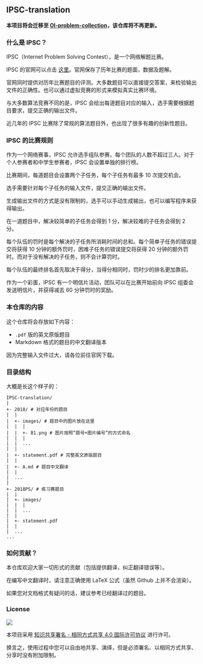 ## IPSC-translation

**本项目将会迁移至 [OI-problem-collection](https://github.com/SFOI-Team/OI-problem-collection)，该仓库将不再更新。**

### 什么是 IPSC？

IPSC（Internet Problem Solving Contest），是一个网络解题比赛。

IPSC 的官网可以点击 [这里](https://ipsc.ksp.sk/)。官网保存了历年比赛的题面，数据及题解。

官网同时提供对历年比赛题目的评测。大多数题目可以直接提交答案，来检验输出文件的正确性。也可以通过虚拟竞赛的形式来模拟真实比赛环境。

与大多数算法竞赛不同的是，IPSC 会给出每道题目对应的输入，选手需要根据题目要求，提交正确的输出文件。

近几年的 IPSC 比赛除了常规的算法题目外，也出现了很多有趣的创新性题目。

### IPSC 的比赛规则

作为一个网络赛事，IPSC 允许选手组队参赛，每个团队的人数不超过三人。对于个人参赛者和中学生参赛者，IPSC 会设置单独的排行榜。

比赛期间，每道题目会设置两个子任务，每个子任务有最多 10 次提交机会。

选手需要针对每个子任务的输入文件，提交正确的输出文件。

生成输出文件的方式是没有限制的，选手可以手动生成输出，也可以编写程序来获得输出。

在一道题目中，解决较简单的子任务会得到 1 分，解决较难的子任务会得到 2 分。

每个队伍的罚时是每个解决的子任务所消耗时间的总和。每个简单子任务的错误提交将获得 10 分钟的额外罚时，困难子任务的错误提交将获得 20 分钟的额外罚时。而对于没有解决的子任务，则不会计算罚时。

每个队伍的最终排名首先取决于得分，当得分相同时，罚时少的排名更加靠前。

作为一个彩蛋，IPSC 有一个明信片活动，团队可以在比赛开始前向 IPSC 组委会发送明信片，并获得减去 60 分钟罚时的奖励。

### 本仓库的内容

这个仓库将会存放如下内容：

- `.pdf` 版的英文原版题目
- Markdown 格式的题目的中文翻译版本

因为完整输入文件过大，请各位前往官网下载。

### 目录结构

大概是长这个样子的：

```plain
IPSC-translation/
|
+- 2018/ # 对应年份的题目
|  |
|  +- images/ # 题目中的图片放在这里
|  |  |
|  |  +- B1.png # 图片按照“题号+图片编号”的方式命名
|  |  |
|  |  ...
|  |
|  +- statement.pdf # 完整英文原版题目
|  |
|  +- A.md # 题目中文翻译
|  |
|  ...
|  
+- 2018PS/ # 练习赛题目
|  |
|  +- images/
|  |  |
|  |  ...
|  |
|  +- statement.pdf
|  |
|  ...
...
```

### 如何贡献？

本仓库欢迎大家一切形式的贡献（包括提供翻译，纠正翻译错误等）。

在编写中文翻译时，请注意正确使用 LaTeX 公式（虽然 Github 上并不会渲染）。

如果您对文档格式有疑问的话，建议参考已经翻译过的题目。

### License

[![](https://i.creativecommons.org/l/by-sa/4.0/88x31.png)](https://creativecommons.org/licenses/by-sa/4.0/deed.zh)

本项目采用 [知识共享署名 - 相同方式共享 4.0 国际许可协议](https://creativecommons.org/licenses/by-sa/4.0/deed.zh) 进行许可。

换言之，使用过程中您可以自由地共享、演绎，但是必须署名、以相同方式共享、分享时没有附加限制。
